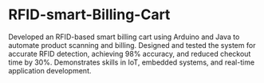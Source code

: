 # RFID-smart-Billing-Cart
Developed an RFID-based smart billing cart using Arduino and Java to automate product scanning and billing. Designed and tested the system for accurate RFID detection, achieving 98% accuracy, and reduced checkout time by 30%. Demonstrates skills in IoT, embedded systems, and real-time application development.
